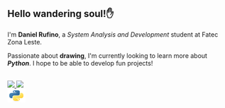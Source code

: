 ## Hello wandering soul!✋

I'm **Daniel Rufino**, a *System Analysis and Development* student at Fatec Zona Leste.

Passionate about **drawing**, I'm currently looking to learn more about ***Python***. I hope to be able to develop fun projects!

<div style=display: inline_block><br>
  <a href="https://github.com/daniel6rufino">
  <img height="180em" src="https://github-readme-stats.vercel.app/api?username=daniel6rufino&show_icons=true&theme=dracula&include_all_commits=true&count_private=true"/>
  <img height="180em" src="https://github-readme-stats.vercel.app/api/top-langs/?username=daniel6rufino&layout=compact&langs_count=16&theme=dracula">
  </a>
</div>

<img aling="center" alt="python" height="30" width="40" src="https://raw.githubusercontent.com/devicons/devicon/master/icons/python/python-original.svg">
